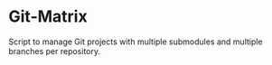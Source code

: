 # Git-Matrix

Script to manage Git projects with multiple submodules and multiple branches per repository.
